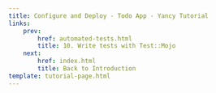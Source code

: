 ```yaml
---
title: Configure and Deploy - Todo App - Yancy Tutorial
links:
    prev:
        href: automated-tests.html
        title: 10. Write tests with Test::Mojo
    next:
        href: index.html
        title: Back to Introduction
template: tutorial-page.html
---
```



